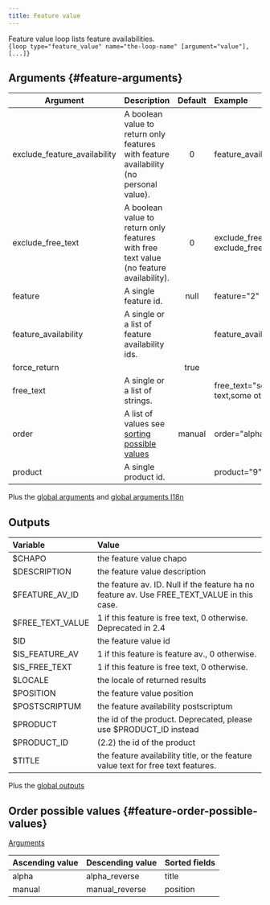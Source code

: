 ```yaml
---
title: Feature value
---
```


Feature value loop lists feature availabilities.  
`{loop type="feature_value" name="the-loop-name" [argument="value"], [...]}`

## Arguments {#feature-arguments}

| Argument                     | Description                                                                             | Default | Example                                           |
|------------------------------|:----------------------------------------------------------------------------------------|:-------:|:--------------------------------------------------|
| exclude_feature_availability | A boolean value to return only features with feature availability (no personal value).  | 0       | feature_availability="true"                       |
| exclude_free_text            | A boolean value to return only features with free text value (no feature availability). | 0       | exclude_free_text="1" or exclude_free_text="true" |
| feature                      | A single feature id.                                                                    | null    | feature="2"                                       |
| feature_availability         | A single or a list of feature availability ids.                                         |         | feature_availability="2,5"                        |
| force_return                 |                                                                                         | true    |                                                   |
| free_text                    | A single or a list of strings.                                                          |         | free_text="some text,some other text"             |
| order                        | A list of values see [sorting possible values](#feature-order-possible-values)          | manual  | order="alpha_reverse"                             |
| product                      | A single product id.                                                                    |         | product="9"                                       |

Plus the [global arguments](./global_arguments) and [global arguments I18n](./global_arguments_I18n.md)

## Outputs

| Variable         | Value                                                                                       |
|:-----------------|:--------------------------------------------------------------------------------------------|
| $CHAPO           | the feature value chapo                                                                     |
| $DESCRIPTION     | the feature value description                                                               |
| $FEATURE_AV_ID   | the feature av. ID. Null if the feature ha no feature av. Use FREE_TEXT_VALUE in this case. |
| $FREE_TEXT_VALUE | 1 if this feature is free text, 0 otherwise. Deprecated in 2.4                              |
| $ID              | the feature value id                                                                        |
| $IS_FEATURE_AV   | 1 if this feature is feature av., 0 otherwise.                                              |
| $IS_FREE_TEXT    | 1 if this feature is free text, 0 otherwise.                                                |
| $LOCALE          | the locale of returned results                                                              |
| $POSITION        | the feature value position                                                                  |
| $POSTSCRIPTUM    | the feature availability postscriptum                                                       |
| $PRODUCT         | the id of the product. Deprecated, please use $PRODUCT_ID instead                           |
| $PRODUCT_ID      | (2.2) the id of the product                                                                 |
| $TITLE           | the feature availability title, or the feature value text for free text features.           |

Plus the [global outputs](./global_outputs)

## Order possible values {#feature-order-possible-values}

[Arguments](#feature-arguments)

| Ascending value | Descending value | Sorted fields |
|-----------------|------------------|:--------------|
| alpha           | alpha_reverse    | title         |
| manual          | manual_reverse   | position      |
